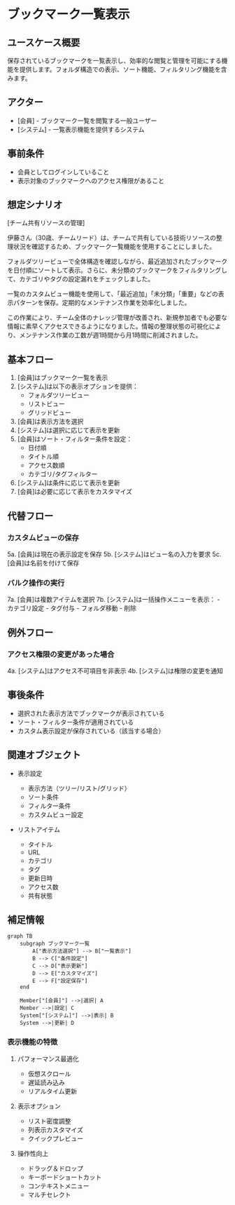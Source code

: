 # ブックマーク一覧表示

## ユースケース概要

保存されているブックマークを一覧表示し、効率的な閲覧と管理を可能にする機能を提供します。フォルダ構造での表示、ソート機能、フィルタリング機能を含みます。

## アクター

- [会員] - ブックマーク一覧を閲覧する一般ユーザー
- [システム] - 一覧表示機能を提供するシステム

## 事前条件

- 会員としてログインしていること
- 表示対象のブックマークへのアクセス権限があること

## 想定シナリオ

[チーム共有リソースの管理]

伊藤さん（30歳、チームリード）は、チームで共有している技術リソースの整理状況を確認するため、ブックマーク一覧機能を使用することにしました。

フォルダツリービューで全体構造を確認しながら、最近追加されたブックマークを日付順にソートして表示。さらに、未分類のブックマークをフィルタリングして、カテゴリやタグの設定漏れをチェックしました。

一覧のカスタムビュー機能を使用して、「最近追加」「未分類」「重要」などの表示パターンを保存。定期的なメンテナンス作業を効率化しました。

この作業により、チーム全体のナレッジ管理が改善され、新規参加者でも必要な情報に素早くアクセスできるようになりました。情報の整理状態の可視化により、メンテナンス作業の工数が週1時間から月1時間に削減されました。

## 基本フロー

1. [会員]はブックマーク一覧を表示
2. [システム]は以下の表示オプションを提供：
   - フォルダツリービュー
   - リストビュー
   - グリッドビュー
3. [会員]は表示方法を選択
4. [システム]は選択に応じて表示を更新
5. [会員]はソート・フィルター条件を設定：
   - 日付順
   - タイトル順
   - アクセス数順
   - カテゴリ/タグフィルター
6. [システム]は条件に応じて表示を更新
7. [会員]は必要に応じて表示をカスタマイズ

## 代替フロー

### カスタムビューの保存

5a. [会員]は現在の表示設定を保存
5b. [システム]はビュー名の入力を要求
5c. [会員]は名前を付けて保存

### バルク操作の実行

7a. [会員]は複数アイテムを選択
7b. [システム]は一括操作メニューを表示：
    - カテゴリ設定
    - タグ付与
    - フォルダ移動
    - 削除

## 例外フロー

### アクセス権限の変更があった場合

4a. [システム]はアクセス不可項目を非表示
4b. [システム]は権限の変更を通知

## 事後条件

- 選択された表示方法でブックマークが表示されている
- ソート・フィルター条件が適用されている
- カスタム表示設定が保存されている（該当する場合）

## 関連オブジェクト

- 表示設定
  - 表示方法（ツリー/リスト/グリッド）
  - ソート条件
  - フィルター条件
  - カスタムビュー設定

- リストアイテム
  - タイトル
  - URL
  - カテゴリ
  - タグ
  - 更新日時
  - アクセス数
  - 共有状態

## 補足情報

```mermaid
graph TB
    subgraph ブックマーク一覧
        A["表示方法選択"] --> B["一覧表示"]
        B --> C["条件設定"]
        C --> D["表示更新"]
        D --> E["カスタマイズ"]
        E --> F["設定保存"]
    end

    Member["[会員]"] -->|選択| A
    Member -->|設定| C
    System["[システム]"] -->|表示| B
    System -->|更新| D
```

### 表示機能の特徴

1. パフォーマンス最適化
   - 仮想スクロール
   - 遅延読み込み
   - リアルタイム更新

2. 表示オプション
   - リスト密度調整
   - 列表示カスタマイズ
   - クイックプレビュー

3. 操作性向上
   - ドラッグ＆ドロップ
   - キーボードショートカット
   - コンテキストメニュー
   - マルチセレクト